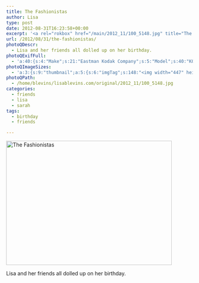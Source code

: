 ```yaml
---
title: The Fashionistas
author: Lisa
type: post
date: 2012-08-31T16:23:58+00:00
excerpt: '<a rel="rokbox" href="/main/2012_11/100_5148.jpg" title="The Fashionistas"><img width="447" height="335" alt="The Fashionistas" src="/thumbnail/2012_11/100_5148.jpg" class="photoQexcerpt photoQLinkImg" /></a>'
url: /2012/08/31/the-fashionistas/
photoQDescr:
  - Lisa and her friends all dolled up on her birthday.
photoQExifFull:
  - 'a:40:{s:4:"Make";s:21:"Eastman Kodak Company";s:5:"Model";s:40:"KODAK EASYSHARE C813 ZOOM DIGITAL CAMERA";s:11:"Orientation";s:17:"1: Normal (0 deg)";s:11:"xResolution";s:2:"72";s:11:"yResolution";s:2:"72";s:14:"ResolutionUnit";s:4:"Inch";s:8:"Software";s:15:"QuickTime 7.7.1";s:8:"DateTime";s:19:"2012:11:14 16:05:34";s:12:"HostComputer";s:15:"Mac OS X 10.8.2";s:12:"ExposureTime";s:8:"1/64 sec";s:7:"FNumber";s:5:"f/2.7";s:15:"ExposureProgram";s:7:"Program";s:15:"ISOSpeedRatings";s:2:"80";s:11:"ExifVersion";s:11:"version 2.2";s:16:"DateTimeOriginal";s:19:"2012:08:31 17:23:58";s:17:"DateTimedigitized";s:19:"2012:08:31 17:23:58";s:17:"ShutterSpeedValue";s:8:"1/63 sec";s:13:"ApertureValue";s:5:"f/2.7";s:17:"ExposureBiasValue";s:4:"0 EV";s:16:"MaxApertureValue";s:5:"f/2.7";s:12:"MeteringMode";s:13:"Multi-Segment";s:11:"LightSource";s:15:"Unknown or Auto";s:5:"Flash";s:16:"Flash, Auto-Mode";s:11:"FocalLength";s:4:"6 mm";s:15:"FlashPixVersion";s:9:"version 1";s:10:"ColorSpace";s:4:"sRGB";s:14:"ExifImageWidth";s:11:"3296 pixels";s:15:"ExifImageHeight";s:11:"2472 pixels";s:13:"ExposureIndex";s:2:"80";s:13:"SensingMethod";s:35:"Unknown: One Chip Color Area Sensor";s:10:"FileSource";s:20:"Digital Still Camera";s:9:"SceneType";s:21:"Directly Photographed";s:12:"ExposureMode";s:1:"0";s:12:"WhiteBalance";s:1:"0";s:16:"DigitalZoomRatio";s:1:"0";s:16:"SceneCaptureMode";s:1:"0";s:8:"Contrast";s:1:"0";s:10:"Saturation";s:1:"0";s:9:"Sharpness";s:1:"0";s:20:"FocalLength35mmEquiv";s:0:"";}'
photoQImageSizes:
  - 'a:3:{s:9:"thumbnail";a:5:{s:6:"imgTag";s:148:"<img width="447" height="335" alt="The Fashionistas" src="/thumbnail/2012_11/100_5148.jpg" class="PhotoQImg" />";s:6:"imgUrl";s:68:"/thumbnail/2012_11/100_5148.jpg";s:7:"imgPath";s:71:"/home/blevins/lisablevins.com/thumbnail/2012_11/100_5148.jpg";s:8:"imgWidth";s:3:"447";s:9:"imgHeight";s:3:"335";}s:4:"main";a:5:{s:6:"imgTag";s:143:"<img width="700" height="525" alt="The Fashionistas" src="/main/2012_11/100_5148.jpg" class="PhotoQImg" />";s:6:"imgUrl";s:63:"/main/2012_11/100_5148.jpg";s:7:"imgPath";s:66:"/home/blevins/lisablevins.com/main/2012_11/100_5148.jpg";s:8:"imgWidth";s:3:"700";s:9:"imgHeight";s:3:"525";}s:8:"original";a:5:{s:6:"imgTag";s:149:"<img width="3296" height="2472" alt="The Fashionistas" src="/original/2012_11/100_5148.jpg" class="PhotoQImg" />";s:6:"imgUrl";s:67:"/original/2012_11/100_5148.jpg";s:7:"imgPath";s:70:"/home/blevins/lisablevins.com/original/2012_11/100_5148.jpg";s:8:"imgWidth";s:4:"3296";s:9:"imgHeight";s:4:"2472";}}'
photoQPath:
  - /home/blevins/lisablevins.com/original/2012_11/100_5148.jpg
categories:
  - friends
  - lisa
  - sarah
tags:
  - birthday
  - friends

---
```

<a rel="lightbox" href="/main/2012_11/100_5148.jpg" title="The Fashionistas"><img width="447" height="335" alt="The Fashionistas" src="/thumbnail/2012_11/100_5148.jpg" class="photoQcontent photoQLinkImg" /></a>

<div class="photoQDescr">
  Lisa and her friends all dolled up on her birthday.
</div>